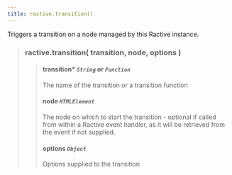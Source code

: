 ```yaml
---
title: ractive.transition()
---
```

Triggers a transition on a node managed by this Ractive instance.

> ### ractive.transition( transition, node, options )
> > #### **transition*** *`String`* or *`Function`*
> > The name of the transition or a transition function
> > #### **node** *`HTMLElement`*
> > The node on which to start the transition - optional if called from within a Ractive event handler, as it will be retrieved from the event if not supplied.
> > #### **options** *`Object`*
> > Options supplied to the transition
